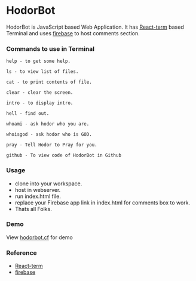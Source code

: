 # HodorBot
HodorBot is JavaScript based Web Application.
It has [React-term](https://github.com/prakhar1989/react-term) based Terminal and
uses [firebase](https://www.firebase.com/) to host comments section.


### Commands to use in Terminal
```
help - to get some help.

ls - to view list of files.

cat - to print contents of file.

clear - clear the screen.

intro - to display intro.

hell - find out.

whoami - ask hodor who you are.

whoisgod - ask hodor who is GOD.

pray - Tell Hodor to Pray for you.

github - To view code of HodorBot in Github

```
### Usage
* clone into your workspace.
* host in webserver.
* run index.html file.
* replace your Firebase app link in index.html for comments box to work.
* Thats all Folks.

### Demo
View [hodorbot.cf](http://hodorbot.cf) for demo

### Reference

* [React-term](https://github.com/prakhar1989/react-term)
* [firebase](https://www.firebase.com/)

``````

``````